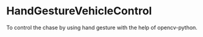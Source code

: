 # HandGestureVehicleControl
To control the chase by using hand gesture with the help of opencv-python.
